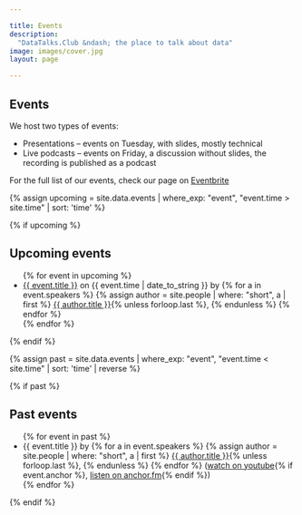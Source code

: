 ```yaml
---

title: Events
description:
  "DataTalks.Club &ndash; the place to talk about data"
image: images/cover.jpg
layout: page

---
```


## Events


We host two types of events:

* Presentations &ndash; events on Tuesday, with slides, mostly technical
* Live podcasts &ndash; events on Friday, a discussion without slides, the recording is published as a podcast


For the full list of our events, check our page on <a href="https://www.eventbrite.com/o/datatalksclub-31603209675" target="_blank">Eventbrite</a>

{% assign upcoming = site.data.events
  | where_exp: "event", "event.time > site.time"
  | sort: 'time' %}

{% if upcoming %}
## Upcoming events

<ul>
  {% for event in upcoming %}
    <li>
      <a href="{{ event.link }}" target="_blank">{{ event.title }}</a> on {{ event.time | date_to_string }} by
        {% for a in event.speakers %}
          {% assign author = site.people | where: "short", a | first  %}
          <a href="/people/{{a}}.html">{{ author.title }}</a>{% unless forloop.last %}, {% endunless %}
        {% endfor %}
    </li>
  {% endfor %}
</ul>
{% endif %}


{% assign past = site.data.events
  | where_exp: "event", "event.time < site.time"
  | sort: 'time'
  | reverse %}

{% if past %}
## Past events

<ul>
  {% for event in past %}
    <li>
      {{ event.title }} by
        {% for a in event.speakers %}
          {% assign author = site.people | where: "short", a | first %}
          <a href="/people/{{a}}.html">{{ author.title }}</a>{% unless forloop.last %}, {% endunless %}
        {% endfor %}
        (<a href="{{ event.youtube }}" target="_blank">watch on youtube</a>{% if event.anchor %}, <a href="{{ event.anchor }}" target="_blank">listen on anchor.fm</a>{% endif %})
    </li>
  {% endfor %}
</ul>
{% endif %}
